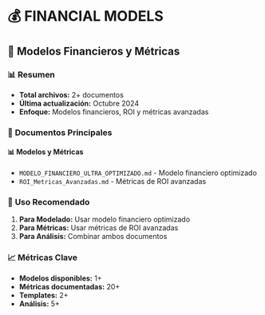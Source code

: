 # 💰 FINANCIAL MODELS
## 📁 Modelos Financieros y Métricas

### 📊 **Resumen**
- **Total archivos:** 2+ documentos
- **Última actualización:** Octubre 2024
- **Enfoque:** Modelos financieros, ROI y métricas avanzadas

### 🎯 **Documentos Principales**

#### 📊 **Modelos y Métricas**
- `MODELO_FINANCIERO_ULTRA_OPTIMIZADO.md` - Modelo financiero optimizado
- `ROI_Metricas_Avanzadas.md` - Métricas de ROI avanzadas

### 🎯 **Uso Recomendado**
1. **Para Modelado:** Usar modelo financiero optimizado
2. **Para Métricas:** Usar métricas de ROI avanzadas
3. **Para Análisis:** Combinar ambos documentos

### 📈 **Métricas Clave**
- **Modelos disponibles:** 1+
- **Métricas documentadas:** 20+
- **Templates:** 2+
- **Análisis:** 5+














